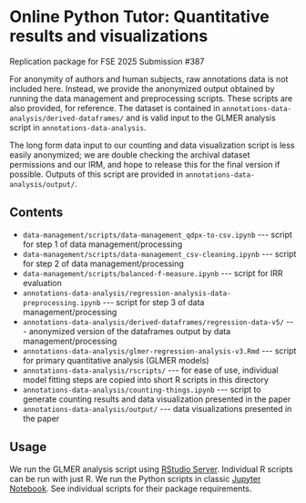 # Online Python Tutor: Quantitative results and visualizations
Replication package for FSE 2025 Submission #387

For anonymity of authors and human subjects, raw annotations data is not included here. 
Instead, we provide the anonymized output obtained by running the data management and preprocessing scripts.
These scripts are also provided, for reference. 
The dataset is contained in `annotations-data-analysis/derived-dataframes/` and is valid input to the GLMER analysis script in `annotations-data-analysis`.

The long form data input to our counting and data visualization script is less easily anonymized; we are double checking the archival dataset permissions and our IRM, and hope to release this for the final version if possible. Outputs of this script are provided in `annotations-data-analysis/output/`.

## Contents
- `data-management/scripts/data-management_qdpx-to-csv.ipynb` --- script for step 1 of data management/processing
- `data-management/scripts/data-management_csv-cleaning.ipynb` --- script for step 2 of data management/processing
- `data-management/scripts/balanced-f-measure.ipynb` --- script for IRR evaluation
- `annotations-data-analysis/regression-analysis-data-preprocessing.ipynb` --- script for step 3 of data management/processing
- `annotations-data-analysis/derived-dataframes/regression-data-v5/` --- anonymized version of the dataframes output by data management/processing
- `annotations-data-analysis/glmer-regression-analysis-v3.Rmd` --- script for primary quantitative analysis (GLMER models)
- `annotations-data-analysis/rscripts/` --- for ease of use, individual model fitting steps are copied into short R scripts in this directory
- `annotations-data-analysis/counting-things.ipynb` --- script to generate counting results and data visualization presented in the paper
- `annotations-data-analysis/output/` --- data visualizations presented in the paper

## Usage
We run the GLMER analysis script using [RStudio Server](https://posit.co/download/rstudio-server/). Individual R scripts can be run with just R. 
We run the Python scripts in classic [Jupyter Notebook](https://jupyter.org/install).
See individual scripts for their package requirements.

